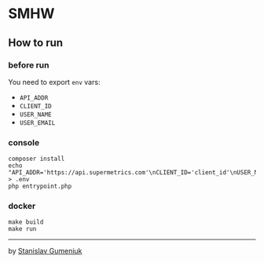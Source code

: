 SMHW
=====

## How to run

### before run

You need to export `env` vars:
 - `API_ADDR`
 - `CLIENT_ID`
 - `USER_NAME`
 - `USER_EMAIL`

### console

```$bash
composer install
echo "API_ADDR='https://api.supermetrics.com'\nCLIENT_ID='client_id'\nUSER_NAME='user_name'\nUSER_EMAIL='my@email.addr'" > .env
php entrypoint.php
```

### docker

```$bash
make build
make run
```

----
by [Stanislav Gumeniuk](http://gumeniuk.com)